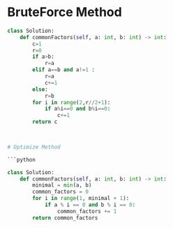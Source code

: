 # BruteForce Method

```python
class Solution:
    def commonFactors(self, a: int, b: int) -> int:
        c=1
        r=0
        if a>b:
            r=a
        elif a==b and a!=1 :
            r=a
            c+=1
        else:
            r=b
        for i in range(2,r//2+1):
            if a%i==0 and b%i==0:
                c+=1
        return c
        


# Optimize Method

```python

class Solution:
    def commonFactors(self, a: int, b: int) -> int:
        minimal = min(a, b)
        common_factors = 0
        for i in range(1, minimal + 1):
            if a % i == 0 and b % i == 0:
                common_factors += 1
        return common_factors
